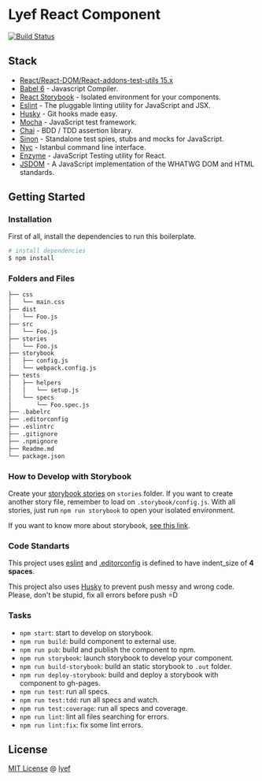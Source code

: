 # Lyef React Component
[![Build Status](https://travis-ci.org/lyef/lyef-react-component.svg)](https://travis-ci.org/lyef/lyef-react-component/)

## Stack

- [React/React-DOM/React-addons-test-utils 15.x](https://facebook.github.io/react/)
- [Babel 6](https://babeljs.io/) - Javascript Compiler.
- [React Storybook](https://github.com/kadirahq/react-storybook) - Isolated environment for your components.
- [Eslint](http://eslint.org/) - The pluggable linting utility for JavaScript and JSX.
- [Husky](https://github.com/typicode/husky) - Git hooks made easy.
- [Mocha](https://mochajs.org/) - JavaScript test framework.
- [Chai](http://chaijs.com/) - BDD / TDD assertion library.
- [Sinon](http://sinonjs.org/) - Standalone test spies, stubs and mocks for JavaScript.
- [Nyc](https://github.com/istanbuljs/nyc) - Istanbul command line interface.
- [Enzyme](http://airbnb.io/enzyme/) - JavaScript Testing utility for React.
- [JSDOM](https://github.com/tmpvar/jsdom) - A JavaScript implementation of the WHATWG DOM and HTML standards.

## Getting Started

### Installation

First of all, install the dependencies to run this boilerplate.

```sh
# install dependencies
$ npm install
```

### Folders and Files

```sh
├── css
│   └── main.css
├── dist
│   └── Foo.js
├── src
│   └── Foo.js
├── stories
│   └── Foo.js
├── storybook
│   ├── config.js
│   └── webpack.config.js
├── tests
│   ├── helpers
│   │   └── setup.js
│   └── specs
│       └── Foo.spec.js
├── .babelrc
├── .editorconfig
├── .eslintrc
├── .gitignore
├── .npmignore
├── Readme.md
└── package.json
```

### How to Develop with Storybook

Create your [storybook stories](https://github.com/kadirahq/react-storybook/blob/master/docs/writing_stories.md) on `stories` folder. If you want to create another story file, remember to load on `.storybook/config.js`. With all stories, just run `npm run storybook` to open your isolated environment.

If you want to know more about storybook, [see this link](https://github.com/kadirahq/react-storybook).

### Code Standarts

This project uses [eslint](http://eslint.org/) and [.editorconfig](http://editorconfig.org/) is defined to have indent_size of **4 spaces**.

This project also uses [Husky](https://github.com/typicode/husky) to prevent push messy and wrong code. Please, don't be stupid, fix all errors before push =D

### Tasks

* `npm start`: start to develop on storybook.
* `npm run build`: build component to external use.
* `npm run pub`: build and publish the component to npm.
* `npm run storybook`: launch storybook to develop your component.
* `npm run build-storybook`: build an static storybook to `.out` folder.
* `npm run deploy-storybook`: build and deploy a storybook with component to gh-pages.
* `npm run test`: run all specs.
* `npm run test:tdd`: run all specs and watch.
* `npm run test:coverage`: run all specs and coverage.
* `npm run lint`: lint all files searching for errors.
* `npm run lint:fix`: fix some lint errors.

## License

[MIT License](https://github.com/lyef/lyef-react-component/blob/master/LICENSE.md) @ [lyef](https://lyef.github.io)

